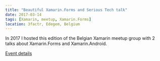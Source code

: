 ```yaml
---
title: "Beautiful Xamarin.Forms and Serious Tech talk"
date: 2017-03-14
tags: [Xamarin, meetup, Xamarin.Forms]
location: 3factr, Edegem, Belgium
---
```


In 2017 I hosted this edition of the Belgian Xamarin meetup group with 2 talks about Xamarin.Forms and Xamarin.Android.

[Event details](https://www.meetup.com/nl-NL/Belgian-Mobile-NET-Developers-Group/events/237614250/)
